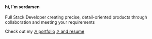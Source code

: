 #### hi, I'm serdarsen

Full Stack Developer creating precise, detail-oriented products through collaboration and meeting your requirements

Check out my [↗ portfolio](https://www.serdarsen.com/)  [↗ and resume](https://cv.serdarsen.com/)